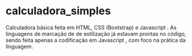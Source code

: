 # calculadora_simples
Calculadora básica feita em HTML, CSS (Bootstrap) e Javascript . As linguagens de marcação de de estilização já estavam prontas no código, sendo feita apenas a codificação em Javascript , com foco na prática da linguagem. 
